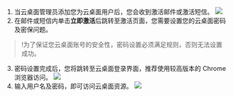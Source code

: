1. 当云桌面管理员添加您为云桌面用户后，您会收到激活邮件或激活短信。
![](https://main.qcloudimg.com/raw/e8e63f8eb1c14c884ff769f4d16b82e6.png)
2. 在邮件或短信内单击**立即激活**后跳转至激活页面，您需要设置您的云桌面密码及密保问题。
>!为了保证您云桌面账号的安全性，密码设置必须满足规则，否则无法设置成功。
3. 密码设置完成后，您将跳转至云桌面登录界面，推荐使用较高版本的 Chrome 浏览器访问。
![](https://main.qcloudimg.com/raw/2013e80bff0f63567a8732798b9e6000.png)
4. 输入用户名及密码，即可访问云桌面资源。
![](https://main.qcloudimg.com/raw/99dd9d5b4c3039afb6cf455bd300c110.png)
